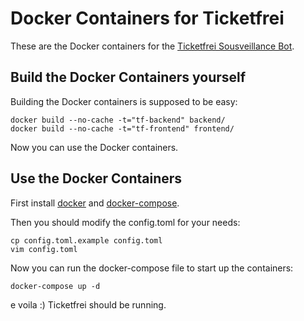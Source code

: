 # Docker Containers for Ticketfrei

These are the Docker containers for the [Ticketfrei Sousveillance Bot](https://github.com/b3yond/ticketfrei).

## Build the Docker Containers yourself

Building the Docker containers is supposed to be easy:

```
docker build --no-cache -t="tf-backend" backend/
docker build --no-cache -t="tf-frontend" frontend/
```

Now you can use the Docker containers.

## Use the Docker Containers

First install [docker](https://docs.docker.com/install/#server) and [docker-compose](https://docs.docker.com/compose/install/).

Then you should modify the config.toml for your needs:

```
cp config.toml.example config.toml
vim config.toml
```

Now you can run the docker-compose file to start up the containers:

```
docker-compose up -d
```

e voila :) Ticketfrei should be running.

